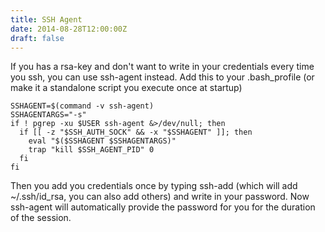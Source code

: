 ```yaml
---
title: SSH Agent
date: 2014-08-28T12:00:00Z
draft: false
---
```

If you has a rsa-key and don't want to write in your credentials every time you ssh, you can use ssh-agent instead.
Add this to your .bash_profile (or make it a standalone script you execute once at startup)

    SSHAGENT=$(command -v ssh-agent)
    SSHAGENTARGS="-s"
    if ! pgrep -xu $USER ssh-agent &>/dev/null; then
      if [[ -z "$SSH_AUTH_SOCK" && -x "$SSHAGENT" ]]; then
        eval "$($SSHAGENT $SSHAGENTARGS)"
        trap "kill $SSH_AGENT_PID" 0
      fi
    fi

Then you add you credentials once by typing ssh-add (which will add ~/.ssh/id_rsa, you can also add others) and write in your password. Now ssh-agent will automatically provide the password for you for the duration of the session.


